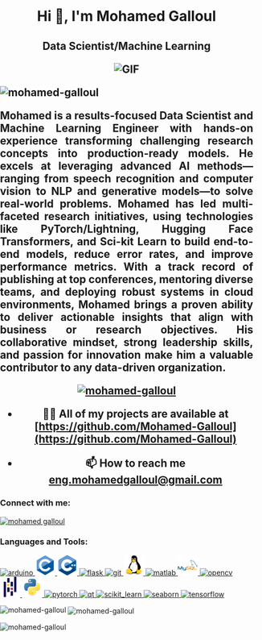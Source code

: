   <style>
    /* Optional: Remove body margin so the paragraph can truly go edge-to-edge */
    body {
      margin: 0;
      padding: 0;
    }

    /* Style *only* the paragraph with this ID */
    #fullWidthParagraph {
      /* Remove default paragraph margin */
      margin: 0;
      /* Remove padding if you want it flush with the page edges */
      padding: 0;
      /* Optional: justify text to align both left and right edges */
      text-align: justify;
      /* By default, <p> is display: block, so it takes 100% width of its container */
    }
  </style>

<h1 align="center">Hi 👋, I'm Mohamed Galloul</h1>
<h2 align="center">Data Scientist/Machine Learning 

  
<p></p>
  <p style="text-align:center;">
<img alt="GIF" src="https://github.com/abhisheknaiidu/abhisheknaiidu/blob/master/code.gif?raw=true" width="500" height="320" />
    
<p align="left"> <img src="https://komarev.com/ghpvc/?username=mohamed-galloul&label=Profile%20views&color=0e75b6&style=flat" alt="mohamed-galloul" /> </p>
</p>

<p>


  <p id="fullWidthParagraph">
    Mohamed is a results-focused Data Scientist and Machine Learning Engineer with 
    hands-on experience transforming challenging research concepts into production-ready 
    models. He excels at leveraging advanced AI methods—ranging from speech recognition 
    and computer vision to NLP and generative models—to solve real-world problems. 
    Mohamed has led multi-faceted research initiatives, using technologies like 
    PyTorch/Lightning, Hugging Face Transformers, and Sci-kit Learn to build end-to-end 
    models, reduce error rates, and improve performance metrics. With a track record of 
    publishing at top conferences, mentoring diverse teams, and deploying robust systems 
    in cloud environments, Mohamed brings a proven ability to deliver actionable insights 
    that align with business or research objectives. His collaborative mindset, strong 
    leadership skills, and passion for innovation make him a valuable contributor to any 
    data-driven organization.
  </p>

  
</p>
<p align="center"> <a href="https://github.com/ryo-ma/github-profile-trophy"><img src="https://github-profile-trophy.vercel.app/?username=mohamed-galloul" alt="mohamed-galloul" /></a> </p>

- 👨‍💻 All of my projects are available at [https://github.com/Mohamed-Galloul](https://github.com/Mohamed-Galloul)

- 📫 How to reach me **eng.mohamedgalloul@gmail.com**

<h3 align="left">Connect with me:</h3>
<p align="left">
<a href="https://www.linkedin.com/in/mohamed-galloul-4806591b7/" target="blank"><img align="center" src="https://raw.githubusercontent.com/rahuldkjain/github-profile-readme-generator/master/src/images/icons/Social/linked-in-alt.svg" alt="mohamed galloul" height="30" width="40" /></a>
</p>

<h3 align="left">Languages and Tools:</h3>
<p align="left"> <a href="https://www.arduino.cc/" target="_blank" rel="noreferrer"> <img src="https://cdn.worldvectorlogo.com/logos/arduino-1.svg" alt="arduino" width="40" height="40"/> </a> <a href="https://www.cprogramming.com/" target="_blank" rel="noreferrer"> <img src="https://raw.githubusercontent.com/devicons/devicon/master/icons/c/c-original.svg" alt="c" width="40" height="40"/> </a> <a href="https://www.w3schools.com/cpp/" target="_blank" rel="noreferrer"> <img src="https://raw.githubusercontent.com/devicons/devicon/master/icons/cplusplus/cplusplus-original.svg" alt="cplusplus" width="40" height="40"/> </a> <a href="https://flask.palletsprojects.com/" target="_blank" rel="noreferrer"> <img src="https://www.vectorlogo.zone/logos/pocoo_flask/pocoo_flask-icon.svg" alt="flask" width="40" height="40"/> </a> <a href="https://git-scm.com/" target="_blank" rel="noreferrer"> <img src="https://www.vectorlogo.zone/logos/git-scm/git-scm-icon.svg" alt="git" width="40" height="40"/> </a> <a href="https://www.linux.org/" target="_blank" rel="noreferrer"> <img src="https://raw.githubusercontent.com/devicons/devicon/master/icons/linux/linux-original.svg" alt="linux" width="40" height="40"/> </a> <a href="https://www.mathworks.com/" target="_blank" rel="noreferrer"> <img src="https://upload.wikimedia.org/wikipedia/commons/2/21/Matlab_Logo.png" alt="matlab" width="40" height="40"/> </a> <a href="https://www.mysql.com/" target="_blank" rel="noreferrer"> <img src="https://raw.githubusercontent.com/devicons/devicon/master/icons/mysql/mysql-original-wordmark.svg" alt="mysql" width="40" height="40"/> </a> <a href="https://opencv.org/" target="_blank" rel="noreferrer"> <img src="https://www.vectorlogo.zone/logos/opencv/opencv-icon.svg" alt="opencv" width="40" height="40"/> </a> <a href="https://pandas.pydata.org/" target="_blank" rel="noreferrer"> <img src="https://raw.githubusercontent.com/devicons/devicon/2ae2a900d2f041da66e950e4d48052658d850630/icons/pandas/pandas-original.svg" alt="pandas" width="40" height="40"/> </a> <a href="https://www.python.org" target="_blank" rel="noreferrer"> <img src="https://raw.githubusercontent.com/devicons/devicon/master/icons/python/python-original.svg" alt="python" width="40" height="40"/> </a> <a href="https://pytorch.org/" target="_blank" rel="noreferrer"> <img src="https://www.vectorlogo.zone/logos/pytorch/pytorch-icon.svg" alt="pytorch" width="40" height="40"/> </a> <a href="https://www.qt.io/" target="_blank" rel="noreferrer"> <img src="https://upload.wikimedia.org/wikipedia/commons/0/0b/Qt_logo_2016.svg" alt="qt" width="40" height="40"/> </a> <a href="https://scikit-learn.org/" target="_blank" rel="noreferrer"> <img src="https://upload.wikimedia.org/wikipedia/commons/0/05/Scikit_learn_logo_small.svg" alt="scikit_learn" width="40" height="40"/> </a> <a href="https://seaborn.pydata.org/" target="_blank" rel="noreferrer"> <img src="https://seaborn.pydata.org/_images/logo-mark-lightbg.svg" alt="seaborn" width="40" height="40"/> </a> <a href="https://www.tensorflow.org" target="_blank" rel="noreferrer"> <img src="https://www.vectorlogo.zone/logos/tensorflow/tensorflow-icon.svg" alt="tensorflow" width="40" height="40"/> </a> </p>

<p><img align="left" src="https://github-readme-stats.vercel.app/api/top-langs?username=mohamed-galloul&show_icons=true&locale=en&layout=compact" alt="mohamed-galloul" /></p>

<p>&nbsp;<img align="center" src="https://github-readme-stats.vercel.app/api?username=mohamed-galloul&show_icons=true&locale=en" alt="mohamed-galloul" /></p>

<p><img align="center" src="https://github-readme-streak-stats.herokuapp.com/?user=mohamed-galloul&" alt="mohamed-galloul" /></p>

